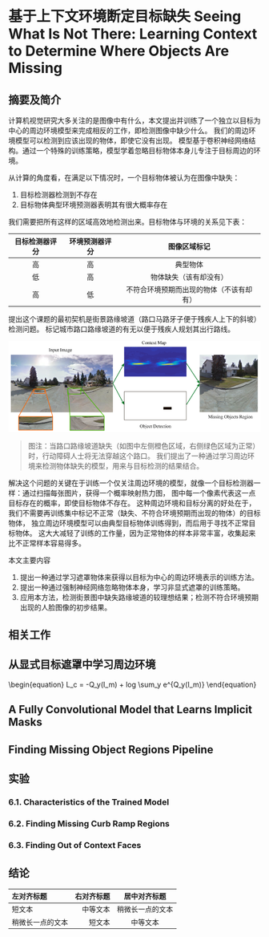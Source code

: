 # 基于上下文环境断定目标缺失 Seeing What Is Not There: Learning Context to Determine Where Objects Are Missing

## 摘要及简介

计算机视觉研究大多关注的是图像中有什么，本文提出并训练了一个独立以目标为中心的周边环境模型来完成相反的工作，即检测图像中缺少什么。
我们的周边环境模型可以检测到应该出现的物体，即使它没有出现。
模型基于卷积神经网络结构。通过一个特殊的训练策略，模型学着忽略目标物体本身儿专注于目标周边的环境。

从计算的角度看，在满足以下情况时，一个目标物体被认为在图像中缺失：

1. 目标检测器检测到不存在
1. 目标物体典型环境预测器表明其有很大概率存在

我们需要把所有这样的区域高效地检测出来。目标物体与环境的关系见下表：

| 目标检测器评分 | 环境预测器评分 | 图像区域标记 |
| :------: | :------: | :------: |
| 高 | 高 | 典型物体 |
| 低 | 高 | 物体缺失（该有却没有） |
| 高 | 低 | 不符合环境预期而出现的物体（不该有却有） |

提出这个课题的最初契机是街景路缘坡道（路口马路牙子便于残疾人上下的斜坡）检测问题。
标记城市路口路缘坡道的有无以便于残疾人规划其出行路线。

![](.Seeing_what_is_not_there_images\f1.png)

> 图注：当路口路缘坡道缺失（如图中左侧橙色区域，右侧绿色区域为正常）时，行动障碍人士将无法穿越这个路口。
我们提出了一种通过学习周边环境来检测物体缺失的模型，用来与目标检测的结果结合。

解决这个问题的关键在于训练一个仅关注周边环境的模型，就像一个目标检测器一样：通过扫描每张图片，获得一个概率映射热力图，
图中每一个像素代表这一点目标存在的概率，即使目标物体不存在。
这种周边环境和目标分离的好处在于，我们不需要再训练集中标记不正常（缺失、不符合环境预期而出现的物体）的目标物体，
独立周边环境模型可以由典型目标物体训练得到，而后用于寻找不正常目标物体。
这大大减轻了训练的工作量，因为正常物体的样本非常丰富，收集起来比不正常样本容易得多。

本文主要内容

1. 提出一种通过学习遮罩物体来获得以目标为中心的周边环境表示的训练方法。
1. 提出一种通过强制神经网络忽略物体本身，学习非显式遮罩的训练策略。
1. 应用本方法，检测街景图中缺失路缘坡道的较理想结果；检测不符合环境预期出现的人脸图像的初步结果。

## 相关工作

## 从显式目标遮罩中学习周边环境

\begin{equation}
L_c = -Q_y(I_m) + log \sum_y e^{Q_y(I_m)}
\end{equation}

## A Fully Convolutional Model that Learns Implicit Masks

## Finding Missing Object Regions Pipeline

## 实验

### 6.1. Characteristics of the Trained Model

### 6.2. Finding Missing Curb Ramp Regions

### 6.3. Finding Out of Context Faces

## 结论

| 左对齐标题 | 右对齐标题 | 居中对齐标题 |
| :------| ------: | :------: |
| 短文本 | 中等文本 | 稍微长一点的文本 |
| 稍微长一点的文本 | 短文本 | 中等文本 |
